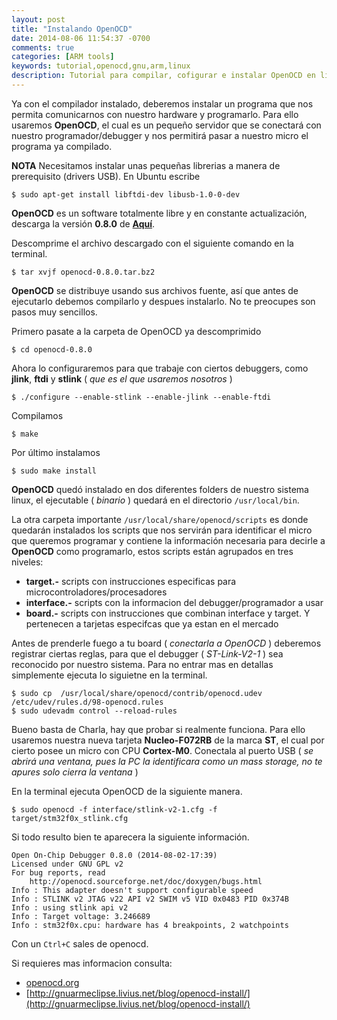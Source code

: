 ```yaml
---
layout: post
title: "Instalando OpenOCD"
date: 2014-08-06 11:54:37 -0700
comments: true
categories: [ARM tools]
keywords: tutorial,openocd,gnu,arm,linux
description: Tutorial para compilar, cofigurar e instalar OpenOCD en linux con soporte para jlink, ftdi y stlink 
---
```


Ya con el compilador instalado, deberemos instalar un programa que nos permita comunicarnos con nuestro hardware y programarlo. Para ello usaremos **OpenOCD**, el cual es un pequeño servidor que se conectará con nuestro programador/debugger y nos permitirá pasar a nuestro micro el programa ya compilado.

**NOTA** Necesitamos instalar unas pequeñas librerias a manera de prerequisito (drivers USB). En Ubuntu escribe
```
$ sudo apt-get install libftdi-dev libusb-1.0-0-dev
```

**OpenOCD** es un software totalmente libre y en constante actualización, descarga la versión **0.8.0** de [**Aquí**](http://sourceforge.net/projects/openocd/files/openocd/0.8.0/).

Descomprime el archivo descargado con el siguiente comando en la terminal.
```
$ tar xvjf openocd-0.8.0.tar.bz2
```
<!--more-->
**OpenOCD** se distribuye usando sus archivos fuente, así que antes de ejecutarlo debemos compilarlo y despues instalarlo. No te preocupes son pasos muy sencillos.

Primero pasate a la carpeta de OpenOCD ya descomprimido
```
$ cd openocd-0.8.0 
```

Ahora lo configuraremos para que trabaje con ciertos debuggers, como **jlink**, **ftdi** y **stlink** ( _que es el que usaremos nosotros_ )
```
$ ./configure --enable-stlink --enable-jlink --enable-ftdi
```

Compilamos
```
$ make
```

Por último instalamos
```
$ sudo make install
```

**OpenOCD** quedó instalado en dos diferentes folders de nuestro sistema linux, el ejecutable ( _binario_ ) quedará en el directorio `/usr/local/bin`.


La otra carpeta importante `/usr/local/share/openocd/scripts` es donde quedarán instalados los scripts que nos servirán para identificar el micro que queremos programar y contiene la información necesaria para decirle a **OpenOCD** como programarlo, estos scripts están agrupados en tres niveles:

- **target.-** scripts con instrucciones especificas para microcontroladores/procesadores
- **interface.-** scripts con la informacion del debugger/programador a usar
- **board.-** scripts con instrucciones que combinan interface y target. Y pertenecen a tarjetas especifcas que ya estan en el mercado

Antes de prenderle fuego a tu board ( _conectarla a OpenOCD_ ) deberemos registrar ciertas reglas, para que el debugger ( _ST-Link-V2-1_ ) sea reconocido por nuestro sistema. Para no entrar mas en detallas simplemente ejecuta lo siguietne en la terminal.
```
$ sudo cp  /usr/local/share/openocd/contrib/openocd.udev  /etc/udev/rules.d/98-openocd.rules
$ sudo udevadm control --reload-rules
```

Bueno basta de Charla, hay que probar si realmente funciona. Para ello usaremos nuestra nueva tarjeta **Nucleo-F072RB** de la marca **ST**, el cual por cierto posee un micro con CPU **Cortex-M0**. Conectala al puerto USB ( _se abrirá una ventana, pues la PC la identificara como un mass storage, no te apures solo cierra la ventana_ )

En la terminal ejecuta OpenOCD de la siguiente manera.
```
$ sudo openocd -f interface/stlink-v2-1.cfg -f target/stm32f0x_stlink.cfg
```

Si todo resulto bien te aparecera la siguiente información.
```
Open On-Chip Debugger 0.8.0 (2014-08-02-17:39)
Licensed under GNU GPL v2
For bug reports, read
    http://openocd.sourceforge.net/doc/doxygen/bugs.html
Info : This adapter doesn't support configurable speed
Info : STLINK v2 JTAG v22 API v2 SWIM v5 VID 0x0483 PID 0x374B
Info : using stlink api v2
Info : Target voltage: 3.246689
Info : stm32f0x.cpu: hardware has 4 breakpoints, 2 watchpoints
```

Con un `Ctrl+C` sales de openocd.

Si requieres mas informacion consulta:

- [openocd.org](openocd.org)
- [http://gnuarmeclipse.livius.net/blog/openocd-install/](http://gnuarmeclipse.livius.net/blog/openocd-install/)
